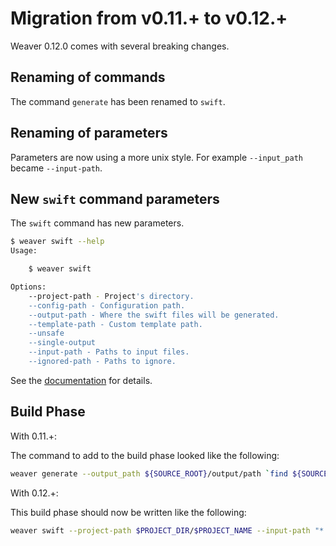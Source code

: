 # Migration from v0.11.+ to v0.12.+

Weaver 0.12.0 comes with several breaking changes.

## Renaming of commands

The command `generate` has been renamed to `swift`.

## Renaming of parameters

Parameters are now using a more unix style. For example `--input_path` became `--input-path`.

## New `swift` command parameters

The `swift` command has new parameters.

```bash
$ weaver swift --help
Usage:

    $ weaver swift

Options:
    --project-path - Project's directory.
    --config-path - Configuration path.
    --output-path - Where the swift files will be generated.
    --template-path - Custom template path.
    --unsafe
    --single-output
    --input-path - Paths to input files.
    --ignored-path - Paths to ignore.
```

See the [documentation](https://github.com/scribd/Weaver#generate-swift-files) for details.

## Build Phase

With 0.11.+:

The command to add to the build phase looked like the following:

```bash
weaver generate --output_path ${SOURCE_ROOT}/output/path `find ${SOURCE_ROOT} -name '*.swift' | xargs -0`
```

With 0.12.+:

This build phase should now be written like the following:

```bash
weaver swift --project-path $PROJECT_DIR/$PROJECT_NAME --input-path "*.swift" --input-path "**/*.swift" --output-path output/relative/path
```
